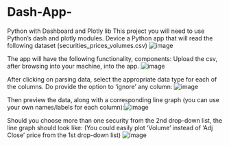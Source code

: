 # Dash-App-
Python with Dashboard and Plotly lib
This project you will need to use Python’s dash and plotly modules.
Device a Python app that will read the following dataset (securities_prices_volumes.csv)
![image](https://user-images.githubusercontent.com/4741210/114421082-eed62f00-9b82-11eb-871c-65e607c5bdba.png)


The app will have the following functionality, components:
Upload the csv, after browsing into your machine, into the app.
![image](https://user-images.githubusercontent.com/4741210/114421114-f85f9700-9b82-11eb-8fc7-35d4e2cd032b.png)


After clicking on parsing data, select the appropriate data type for each of the columns. Do provide the
option to ‘ignore’ any column:
![image](https://user-images.githubusercontent.com/4741210/114421129-fd244b00-9b82-11eb-81d5-e31a0b896eb1.png)


Then preview the data, along with a corresponding line graph (you can use your own names/labels for each column):![image](https://user-images.githubusercontent.com/4741210/114421159-01506880-9b83-11eb-8c6c-24ab76cf390a.png)



Should you choose more than one security from the 2nd drop-down list, the line graph should look like:
(You could easily plot ‘Volume’ instead of ‘Adj Close’ price from the 1st drop-down list)
![image](https://user-images.githubusercontent.com/4741210/114421179-06adb300-9b83-11eb-8f6e-742360f0160a.png)
